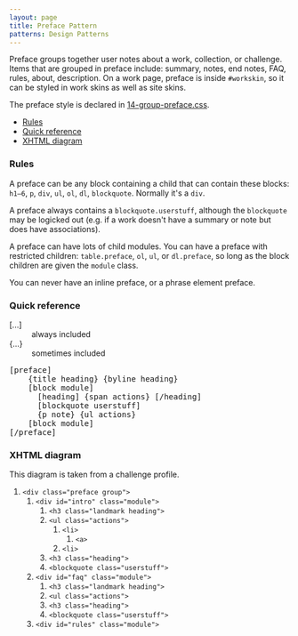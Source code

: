 ```yaml
---
layout: page
title: Preface Pattern
patterns: Design Patterns
---
```

Preface groups together user notes about a work, collection, or challenge. Items that are grouped in preface include: summary, notes, end notes, FAQ, rules, about, description. On a work page, preface is inside `#workskin`, so it can be styled in work skins as well as site skins.

The preface style is declared in [14-group-preface.css](https://github.com/otwcode/otwarchive/blob/master/public/stylesheets/site/2.0/14-group-preface.css).

* [Rules](#rules)
* [Quick reference](#quick-reference)
* [XHTML diagram](#xhtml-diagram)

<h3 id="rules">Rules</h3>

A preface can be any block containing a child that can contain these blocks: `h1—6`, `p`, `div`, `ul`, `ol`, `dl`, `blockquote`. Normally it's a `div`.

A preface always contains a `blockquote.userstuff`, although the `blockquote` may be logicked out (e.g. if a work doesn't have a summary or note but does have associations).

A preface can have lots of child modules. You can have a preface with restricted children: `table.preface`, `ol`, `ul`, or `dl.preface`, so long as the block children are given the `module` class.

You can never have an inline preface, or a phrase element preface.

<h3 id="quick-reference">Quick reference</h3>

<dl class="key"><dt>[...]</dt><dd>always included</dd>
<dt>{...}</dt><dd>sometimes included</dd></dl>

<pre>
[preface]
	{title heading} {byline heading}
	[block module]
	  [heading] {span actions} [/heading]
	  [blockquote userstuff]
	  {p note} {ul actions}
	[block module]
[/preface]
</pre>

<h3 id="xhtml-diagram">XHTML diagram</h3>

This diagram is taken from a challenge profile.

<div class="diagram">
  <ol>
    <li><code>&lt;div class="preface group"&gt;</code>
      <ol>
        <li><code>&lt;div id="intro" class="module"&gt;</code>
          <ol>
            <li><code>&lt;h3 class="landmark heading"&gt;</code>
            <li><code>&lt;ul class="actions"&gt;</code>
              <ol>
                <li><code>&lt;li&gt;</code>
                  <ol>
                    <li><code>&lt;a&gt;</code></li>
                  </ol>
                </li>
                <li><code>&lt;li&gt;</code></li>
              </ol>
            </li>
            <li><code>&lt;h3 class="heading"&gt;</code></li>
            <li><code>&lt;blockquote class="userstuff"&gt;</code></li>
          </ol>
        </li>
        <li><code>&lt;div id="faq" class="module"&gt;</code>
          <ol>
            <li><code>&lt;h3 class="landmark heading"&gt;</code>
            <li><code>&lt;ul class="actions"&gt;</code></li>
            <li><code>&lt;h3 class="heading"&gt;</code></li>
            <li><code>&lt;blockquote class="userstuff"&gt;</code></li>
          </ol>        
        </li>
        <li><code>&lt;div id="rules" class="module"&gt;</code></li>
      </ol>
    </li>
  </ol>
</div>
